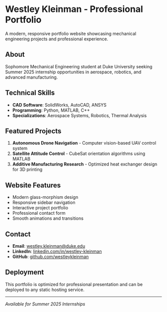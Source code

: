 # Westley Kleinman - Professional Portfolio

A modern, responsive portfolio website showcasing mechanical engineering projects and professional experience.

## About
Sophomore Mechanical Engineering student at Duke University seeking Summer 2025 internship opportunities in aerospace, robotics, and advanced manufacturing.

## Technical Skills
- **CAD Software**: SolidWorks, AutoCAD, ANSYS
- **Programming**: Python, MATLAB, C++
- **Specializations**: Aerospace Systems, Robotics, Thermal Analysis

## Featured Projects
1. **Autonomous Drone Navigation** - Computer vision-based UAV control system
2. **Satellite Attitude Control** - CubeSat orientation algorithms using MATLAB
3. **Additive Manufacturing Research** - Optimized heat exchanger design for 3D printing

## Website Features
- Modern glass-morphism design
- Responsive sidebar navigation
- Interactive project portfolio
- Professional contact form
- Smooth animations and transitions

## Contact
- **Email**: westley.kleinman@duke.edu
- **LinkedIn**: [linkedin.com/in/westley-kleinman](https://linkedin.com/in/westley-kleinman)
- **GitHub**: [github.com/westleykleinman](https://github.com/westleykleinman)

## Deployment
This portfolio is optimized for professional presentation and can be deployed to any static hosting service.

---
*Available for Summer 2025 Internships*
